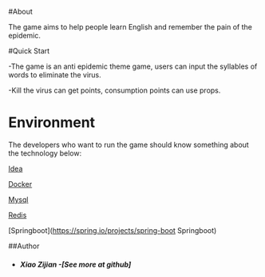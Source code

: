 
#About

The game aims to help people learn English and remember the pain of the epidemic.



#Quick Start

-The game is an anti epidemic theme game, users can input the syllables of words to eliminate the virus.

-Kill the virus can get points, consumption points can use props.



# Environment

The developers who want to run the game should know something about the technology below:

[Idea](https://www.jetbrains.com/idea/ )

[Docker](https://www.docker.com/)

[Mysql](https://www.mysql.com/)

[Redis](https://redis.io/ )

[Springboot](https://spring.io/projects/spring-boot Springboot)





##Author
* ##### Xiao Zijian -[See more at github]

  

###

